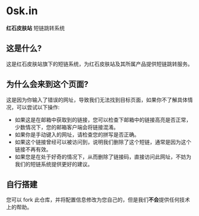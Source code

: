 # 0sk.in
**红石皮肤站** 短链跳转系统

## 这是什么?
这是红石皮肤站旗下的短链系统，为红石皮肤站及其所属产品提供短链跳转服务。
## 为什么会来到这个页面?

这是因为你输入了错误的网址，导致我们无法找到目标页面，如果你不了解具体情况，可以尝试以下操作:

- 如果这是在邮箱中获取到的链接，您可以检查下邮箱中的链接高亮是否正常，少数情况下，您的邮箱客户端会将链接混淆。
- 如果你是手动键入的网址，请检查您的拼写是否正确。
- 如果这个链接曾经可以被访问到，说明我们删除了这个短链，通常是因为这个链接不再有效。
- 如果您是在处于好奇的情况下，从而删除了链接码，直接访问此网址，不妨为我们的短链系统提供更好的建议。

## 自行搭建

您可以 fork 此仓库，并将配置信息修改为您自己的，但是我们**不会**提供任何技术上的帮助。


